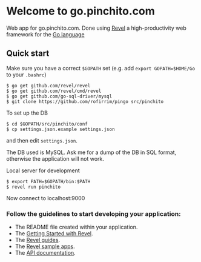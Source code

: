 # Welcome to go.pinchito.com

Web app for go.pinchito.com. Done using [Revel](http://revel.github.io/) a
high-productivity web framework for the [Go language](http://www.golang.org/) 

## Quick start

Make sure you have a correct `$GOPATH` set (e.g. add `export GOPATH=$HOME/Go` to your `.bashrc`)

    $ go get github.com/revel/revel
    $ go get github.com/revel/cmd/revel
    $ go get github.com/go-sql-driver/mysql
    $ git clone https://github.com/rofirrim/pingo src/pinchito

To set up the DB

    $ cd $GOPATH/src/pinchito/conf
    $ cp settings.json.example settings.json

and then edit `settings.json`.

The DB used is MySQL. Ask me for a dump of the DB in SQL format, otherwise
the application will not work.

Local server for development

    $ export PATH=$GOPATH/bin:$PATH
    $ revel run pinchito

Now connect to localhost:9000

### Follow the guidelines to start developing your application:

* The README file created within your application.
* The [Getting Started with Revel](http://revel.github.io/tutorial/index.html).
* The [Revel guides](http://revel.github.io/manual/index.html).
* The [Revel sample apps](http://revel.github.io/samples/index.html).
* The [API documentation](https://godoc.org/github.com/revel/revel).
